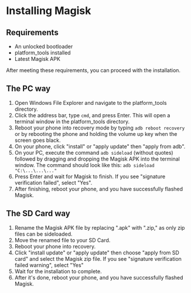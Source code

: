 # Installing Magisk

## Requirements

- An unlocked bootloader
- platform_tools installed
- Latest Magisk APK

After meeting these requirements, you can proceed with the installation.

## The PC way

1. Open Windows File Explorer and navigate to the platform_tools directory.
2. Click the address bar, type `cmd`, and press Enter. This will open a terminal window in the platform_tools directory.
3. Reboot your phone into recovery mode by typing `adb reboot recovery` or by rebooting the phone and holding the volume up key when the screen goes black.
4. On your phone, click "install" or "apply update" then "apply from adb".
5. On your PC, execute the command `adb sideload` (without quotes) followed by dragging and dropping the Magisk APK into the terminal window. The command should look like this: `adb sideload "C:\...\...\..."`
6. Press Enter and wait for Magisk to finish. If you see "signature verification failed", select "Yes".
7. After finishing, reboot your phone, and you have successfully flashed Magisk.

## The SD Card way

1. Rename the Magisk APK file by replacing ".apk" with ".zip," as only zip files can be sideloaded.
2. Move the renamed file to your SD Card.
3. Reboot your phone into recovery.
4. Click "install update" or "apply update" then choose "apply from SD card" and select the Magisk zip file. If you see "signature verification failed warning", select "Yes"
5. Wait for the installation to complete.
6. After it's done, reboot your phone, and you have successfully flashed Magisk.
